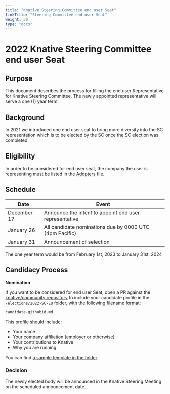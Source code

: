 ```yaml
---
title: "Knative Steering Committee end user Seat"
linkTitle: "Steering Committee end user Seat"
weight: 30
type: "docs"
---
```


# 2022 Knative Steering Committee end user Seat

## Purpose

This document describes the process for filling the end user Representative
for Knative Steering Committee. The newly appointed representative will serve a
one (1) year term.

## Background

In 2021 we introduced one end user seat to bring more diversity into the SC
representation which is to be elected by the SC once the SC election was
completed.

## Eligibility

In order to be considered for end user seat, the company the user is
representing must be listed in the [Adopters](../../ADOPTERS.MD) file.

## Schedule

| Date         | Event                    |
| ------------ | ------------------------ |
| December 17  | Announce the intent to appoint end user representative |
| January 26   | All candidate nominations due by 0000 UTC (4pm Pacific) |
| January 31   | Announcement of selection |

The one year term would be from February 1st, 2023 to January 31st, 2024

## Candidacy Process

**Nomination**

If you want to be considered for end user Seat, open a PR against the
[knative/community repository](https://github.com/knative/community) to include
your candidate profile in the `/elections/2022-SC-EU` folder, with the following
filename format:

```
candidate-githubid.md
```

This profile should include:

* Your name
* Your company affiliation (employer or otherwise)
* Your contributions to Knative
* Why you are running

You can find [a sample template in the folder](./nomination-template.md).

### Decision

The newly elected body will be announced in the Knative Steering Meeting on the
scheduled announcement date.

[Knative Steering Committee]: https://github.com/knative/community/blob/main/STEERING-COMMITTEE.md
